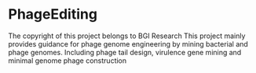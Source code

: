 # PhageEditing
The copyright of this project belongs to BGI Research
This project mainly provides guidance for phage genome engineering by mining bacterial and phage genomes. Including phage tail design, virulence gene mining and minimal genome phage construction

